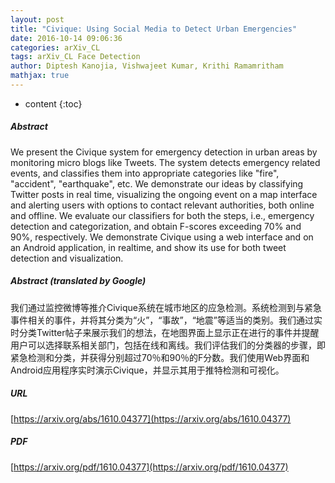 ```yaml
---
layout: post
title: "Civique: Using Social Media to Detect Urban Emergencies"
date: 2016-10-14 09:06:36
categories: arXiv_CL
tags: arXiv_CL Face Detection
author: Diptesh Kanojia, Vishwajeet Kumar, Krithi Ramamritham
mathjax: true
---
```


* content
{:toc}

##### Abstract
We present the Civique system for emergency detection in urban areas by monitoring micro blogs like Tweets. The system detects emergency related events, and classifies them into appropriate categories like "fire", "accident", "earthquake", etc. We demonstrate our ideas by classifying Twitter posts in real time, visualizing the ongoing event on a map interface and alerting users with options to contact relevant authorities, both online and offline. We evaluate our classifiers for both the steps, i.e., emergency detection and categorization, and obtain F-scores exceeding 70% and 90%, respectively. We demonstrate Civique using a web interface and on an Android application, in realtime, and show its use for both tweet detection and visualization.

##### Abstract (translated by Google)
我们通过监控微博等推介Civique系统在城市地区的应急检测。系统检测到与紧急事件相关的事件，并将其分类为“火”，“事故”，“地震”等适当的类别。我们通过实时分类Twitter帖子来展示我们的想法，在地图界面上显示正在进行的事件并提醒用户可以选择联系相关部门，包括在线和离线。我们评估我们的分类器的步骤，即紧急检测和分类，并获得分别超过70％和90％的F分数。我们使用Web界面和Android应用程序实时演示Civique，并显示其用于推特检测和可视化。

##### URL
[https://arxiv.org/abs/1610.04377](https://arxiv.org/abs/1610.04377)

##### PDF
[https://arxiv.org/pdf/1610.04377](https://arxiv.org/pdf/1610.04377)

